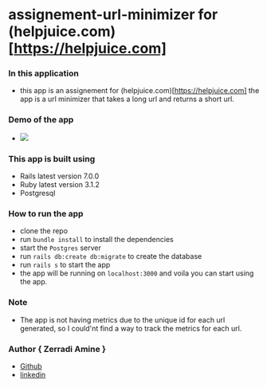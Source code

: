 # assignement-url-minimizer for (helpjuice.com)[https://helpjuice.com]

### In this application

- this app is an assignement for (helpjuice.com)[https://helpjuice.com] the app is a url minimizer that takes a long url and returns a short url.

### Demo of the app

- <img src='./app/assets/images/chrome-capture-2022-11-3.gif'></img>

### This app is built using

- Rails latest version 7.0.0
- Ruby latest version 3.1.2
- Postgresql

### How to run the app

- clone the repo
- run `bundle install` to install the dependencies
- start the `Postgres` server
- run `rails db:create db:migrate` to create the database
- run `rails s` to start the app
- the app will be running on `localhost:3000` and voila you can start using the app.

### Note

- The app is not having metrics due to the unique id for each url generated, so I could'nt find a way to track the metrics for each url.

### Author { Zerradi Amine }

- [Github](https://github.com/dasileker)
- [linkedin](https://www.linkedin.com/in/amine-zerradi)

